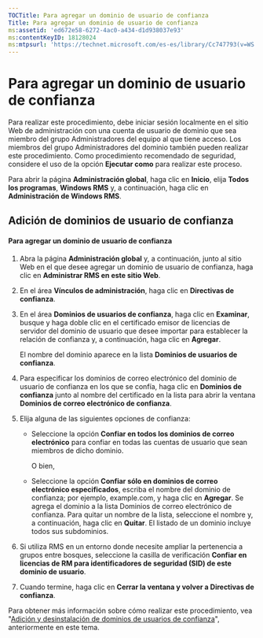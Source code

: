 ```yaml
---
TOCTitle: Para agregar un dominio de usuario de confianza
Title: Para agregar un dominio de usuario de confianza
ms:assetid: 'ed672e58-6272-4ac0-a434-d1d938037e93'
ms:contentKeyID: 18128024
ms:mtpsurl: 'https://technet.microsoft.com/es-es/library/Cc747793(v=WS.10)'
---
```


Para agregar un dominio de usuario de confianza
===============================================

Para realizar este procedimiento, debe iniciar sesión localmente en el sitio Web de administración con una cuenta de usuario de dominio que sea miembro del grupo Administradores del equipo al que tiene acceso. Los miembros del grupo Administradores del dominio también pueden realizar este procedimiento. Como procedimiento recomendado de seguridad, considere el uso de la opción **Ejecutar como** para realizar este proceso.

Para abrir la página **Administración global**, haga clic en **Inicio**, elija **Todos los programas**, **Windows RMS** y, a continuación, haga clic en **Administración de Windows RMS**.

Adición de dominios de usuario de confianza
-------------------------------------------

#### Para agregar un dominio de usuario de confianza

1.  Abra la página **Administración global** y, a continuación, junto al sitio Web en el que desee agregar un dominio de usuario de confianza, haga clic en **Administrar RMS en este sitio Web**.

2.  En el área **Vínculos de administración**, haga clic en **Directivas de confianza**.

3.  En el área **Dominios de usuarios de confianza**, haga clic en **Examinar**, busque y haga doble clic en el certificado emisor de licencias de servidor del dominio de usuario que desee importar para establecer la relación de confianza y, a continuación, haga clic en **Agregar**.

    El nombre del dominio aparece en la lista **Dominios de usuarios de confianza**.

4.  Para especificar los dominios de correo electrónico del dominio de usuario de confianza en los que se confía, haga clic en **Dominios de confianza** junto al nombre del certificado en la lista para abrir la ventana **Dominios de correo electrónico de confianza**.

5.  Elija alguna de las siguientes opciones de confianza:

    -   Seleccione la opción **Confiar en todos los dominios de correo electrónico** para confiar en todas las cuentas de usuario que sean miembros de dicho dominio.

        O bien,
        
    -   Seleccione la opción **Confiar sólo en dominios de correo electrónico especificados**, escriba el nombre del dominio de confianza; por ejemplo, example.com, y haga clic en **Agregar**. Se agrega el dominio a la lista Dominios de correo electrónico de confianza. Para quitar un nombre de la lista, seleccione el nombre y, a continuación, haga clic en **Quitar**. El listado de un dominio incluye todos sus subdominios.

6.  Si utiliza RMS en un entorno donde necesite ampliar la pertenencia a grupos entre bosques, seleccione la casilla de verificación **Confiar en licencias de RM para identificadores de seguridad (SID) de este dominio de usuario**.

7.  Cuando termine, haga clic en **Cerrar la ventana y volver a Directivas de confianza**.

Para obtener más información sobre cómo realizar este procedimiento, vea "[Adición y desinstalación de dominios de usuarios de confianza](https://technet.microsoft.com/7c440b15-01c4-49f1-b43c-00f67f3388c1)", anteriormente en este tema.